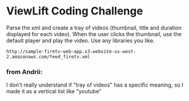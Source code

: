 # ViewLift Coding Challenge

Parse the xml and create a tray of videos (thumbnail, title and duration displayed for each video).
When the user clicks the thumbnail, use the default player and play the video. Use any libraries you like.

```
http://sample-firetv-web-app.s3-website-us-west-2.amazonaws.com/feed_firetv.xml
```

### from Andrii:
I don't really understand if "tray of videos" has a specific meaning, so I made it as a vertical list like "youtube"
